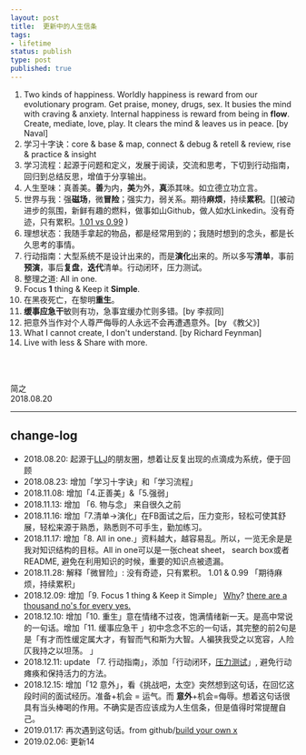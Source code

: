 ```yaml
--- 
layout: post
title:  更新中的人生信条
tags: 
- lifetime
status: publish
type: post
published: true
---
```




1. Two kinds of happiness. Worldly happiness is reward from our evolutionary program. Get praise, money, drugs, sex. It busies the mind with craving & anxiety. Internal happiness is reward from being in **flow**. Create, mediate, love, play. It clears the mind & leaves us in peace.   [by Naval] 
2. 学习十字诀：core & base & map, connect & debug & retell & review, rise & practice & insight
3. 学习流程：起源于问题和定义，发展于阅读，交流和思考，下切到行动指南，回归到总结反思，增值于分享输出。
4. 人生至味：真善美。**善**为内，**美**为外，**真**添其味。如立德立功立言。
5. 世界与我：强**磁场**，微**冒险**；强实力，弱关系。期待**麻烦**，持续**累积**。[](被动进步的氛围，新鲜有趣的燃料，做事如山Github，做人如水Linkedin。没有奇迹，只有累积。[1.01 vs 0.99](https://i.imgur.com/Kb6UQ5A.jpg) )<span style="color:white;">!</span> 
6. 理想状态：我随手拿起的物品，都是经常用到的；我随时想到的念头，都是长久思考的事情。
7. 行动指南：大型系统不是设计出来的，而是**演化**出来的。所以多写**清单**，事前**预演**，事后**复盘**，**迭代**清单。行动闭环，压力测试。
8. 整理之道: All in one.
9. Focus **1** thing & Keep it **Simple**.
10. 在黑夜死亡，在黎明**重生**。
11. **缓事应急干**敏则有功，急事宜缓办忙则多错。[by 李叔同]
12. 把意外当作对个人尊严侮辱的人永远不会再遭遇意外。[by 《教父》]
13. What I cannot create, I don't understand. [by Richard Feynman]
14. Live with less & Share with more.

<br>
<br>

简之           
2018.08.20  


------
## change-log
-  2018.08.20: 起源于[LLJ](https://i.imgur.com/e6DTNnB.jpg)的朋友圈，想着让反复出现的点滴成为系统，便于回顾
-  2018.08.23: 增加「学习十字诀」和「学习流程」
-  2018.11.08: 增加「4.正善美」&「5.强弱」
-  2018.11.13: 增加 「6. 物与念」 来自很久之前
-  2018.11.16: 增加「7.清单->演化」在FB面试之后，压力变形，轻松可使其舒展，轻松来源于熟悉，熟悉则不可手生，勤加练习。
-  2018.11.17: 增加「8. All in one.」资料越大，越容易乱。所以，一览无余是是我对知识结构的目标。All in one可以是一张cheat sheet， search box或者README, 避免在利用知识的时候，重要的知识点被遗漏。
-  2018.11.28: 解释「微冒险」: 没有奇迹，只有累积。 1.01 & 0.99 「期待麻烦，持续累积」
-  2018.12.09: 增加「9. Focus 1 thing & Keep it Simple」 [Why](https://medium.com/the-mission/the-power-of-doing-only-one-thing-c58c11ddfce4)?  [there are a thousand no's for every yes.](https://www.youtube.com/watch?v=kyQfye4vAQ8)
-  2018.12.10: 增加「10. 重生」意在情绪不过夜，饱满情绪新一天。是高中常说的一句话。增加「11. 缓事应急干 」初中念念不忘的一句话，其完整的前2句是是「有才而性缓定属大才，有智而气和斯为大智。人褊狭我受之以宽容，人险仄我持之以坦荡。 」
-  2018.12.11: update 「7. 行动指南」，添加「行动闭环，[压力测试](https://mp.weixin.qq.com/s?__biz=MzA3MzM0MjUyMQ==&mid=2652149581&idx=1&sn=375d83f78448d8b987d5aa720d0401ae&chksm=84f0bc1bb387350d96e5bc0621f3f3bdf005869da49812ad1360e28e2fa26516248bb3b375a3&scene=21#wechat_redirect)」, 避免行动瘫痪和保持活力的方法。
-  2018.12.15: 增加「12 意外」，看《挑战吧，太空》突然想到这句话，在回忆这段时间的面试经历。准备+机会 = 运气。而 **意外**+机会=侮辱。想着这句话很具有当头棒喝的作用。不确实是否应该成为人生信条，但是值得时常提醒自己。
-  2019.01.17:  再次遇到这句话。from github/[build your own x](https://github.com/danistefanovic/build-your-own-x)
-  2019.02.06: 更新14

 